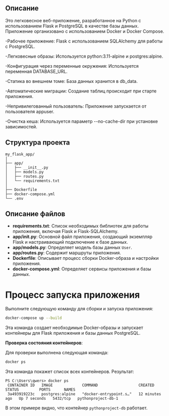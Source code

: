 ## Описание

Это легковесное веб-приложение, разработанное на Python с использованием Flask и PostgreSQL в качестве базы данных. Приложение организовано с использованием Docker и Docker Compose.


-Рабочее приложение: Flask с использованием SQLAlchemy для работы с PostgreSQL.

-Легковесные образы: Используется python:3.11-alpine и postgres:alpine.

-Конфигурация через переменные окружения: Используется переменная DATABASE_URL.

-Статика во внешнем томе: База данных хранится в db_data.

-Автоматические миграции: Создание таблиц происходит при старте приложения.

-Непривилегованный пользователь: Приложение запускается от пользователя appuser.

-Очистка кеша: Используется параметр --no-cache-dir при установке зависимостей.


## Структура проекта

```
my_flask_app/
│
├── app/
│   ├── __init__.py
│   ├── models.py
│   ├── routes.py
│   └── requirements.txt
│
├── Dockerfile
├── docker-compose.yml
└── .env
```

## Описание файлов

- **requirements.txt**: Список необходимых библиотек для работы приложения, включая Flask и Flask-SQLAlchemy.
- **app/__init__.py**: Основной файл приложения, создающий экземпляр Flask и настраивающий подключение к базе данных.
- **app/models.py**: Определяет модель базы данных `User`.
- **app/routes.py**: Содержит маршруты приложения.
- **Dockerfile**: Описывает процесс сборки Docker-образа и настройки приложения.
- **docker-compose.yml**: Определяет сервисы приложения и базы данных.

# Процесс запуска приложения


   Выполните следующую команду для сборки и запуска приложения:

   ```bash
   docker-compose up --build
   ```

   Эта команда создает необходимые Docker-образы и запускает контейнеры для Flask приложения и базы данных PostgreSQL.

 **Проверка состояния контейнеров**:

   Для проверки выполнена следующая команда:

   ```bash
   docker ps
   ```

   Эта команда покажет список всех контейнеров. Результат:

   ```plaintext
   PS C:\Users\qwers> docker ps   
    CONTAINER ID   IMAGE             COMMAND                  CREATED          STATUS         PORTS      NAMES
    3a493919223c   postgres:alpine   "docker-entrypoint.s…"   12 minutes ago   Up 7 seconds   5432/tcp   pythonproject-db-1
   ```

   В этом примере видно, что контейнер `pythonproject-db` работает.
